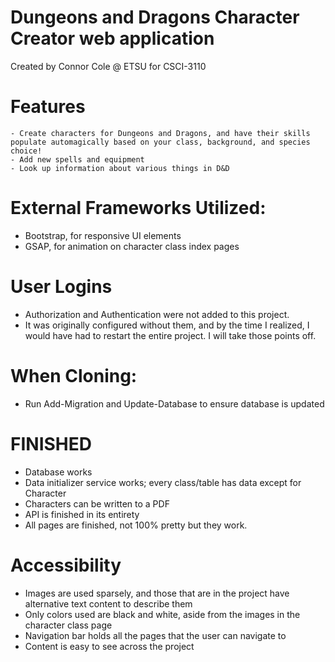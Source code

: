 # Dungeons and Dragons Character Creator web application
Created by Connor Cole @ ETSU for CSCI-3110

# Features
	- Create characters for Dungeons and Dragons, and have their skills populate automagically based on your class, background, and species choice!
	- Add new spells and equipment
	- Look up information about various things in D&D

# External Frameworks Utilized: 
- Bootstrap, for responsive UI elements
- GSAP, for animation on character class index pages

# User Logins
- Authorization and Authentication were not added to this project. 
- It was originally configured without them, and by the time I realized, I would have had to restart the entire project. I will take those points off.

# When Cloning:
  - Run Add-Migration and Update-Database to ensure database is updated


# FINISHED
- Database works
- Data initializer service works; every class/table has data except for Character
- Characters can be written to a PDF
- API is finished in its entirety
- All pages are finished, not 100% pretty but they work.

# Accessibility
- Images are used sparsely, and those that are in the project have alternative text content to describe them
- Only colors used are black and white, aside from the images in the character class page
- Navigation bar holds all the pages that the user can navigate to
- Content is easy to see across the project